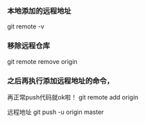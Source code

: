 ### 本地添加的远程地址
git remote -v
### 移除远程仓库
git remote remove origin
### 之后再执行添加远程地址的命令，
再正常push代码就ok啦！
git remote add origin 

远程地址 git push -u origin master
